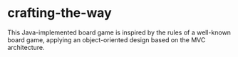 # crafting-the-way
This Java-implemented board game is inspired by the rules of a well-known board game, applying an object-oriented design based on the MVC architecture.
